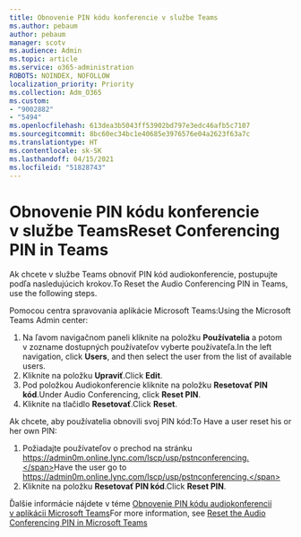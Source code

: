 ```yaml
---
title: Obnovenie PIN kódu konferencie v službe Teams
ms.author: pebaum
author: pebaum
manager: scotv
ms.audience: Admin
ms.topic: article
ms.service: o365-administration
ROBOTS: NOINDEX, NOFOLLOW
localization_priority: Priority
ms.collection: Adm_O365
ms.custom:
- "9002882"
- "5494"
ms.openlocfilehash: 613dea3b5043ff53902bd797e3edc46afb5c7107
ms.sourcegitcommit: 8bc60ec34bc1e40685e3976576e04a2623f63a7c
ms.translationtype: HT
ms.contentlocale: sk-SK
ms.lasthandoff: 04/15/2021
ms.locfileid: "51828743"
---
```

# <a name="reset-conferencing-pin-in-teams"></a><span data-ttu-id="741d9-102">Obnovenie PIN kódu konferencie v službe Teams</span><span class="sxs-lookup"><span data-stu-id="741d9-102">Reset Conferencing PIN in Teams</span></span>

<span data-ttu-id="741d9-103">Ak chcete v službe Teams obnoviť PIN kód audiokonferencie, postupujte podľa nasledujúcich krokov.</span><span class="sxs-lookup"><span data-stu-id="741d9-103">To Reset the Audio Conferencing PIN in Teams, use the following steps.</span></span>  

<span data-ttu-id="741d9-104">Pomocou centra spravovania aplikácie Microsoft Teams:</span><span class="sxs-lookup"><span data-stu-id="741d9-104">Using the Microsoft Teams Admin center:</span></span>

1. <span data-ttu-id="741d9-105">Na ľavom navigačnom paneli kliknite na položku **Používatelia** a potom v zozname dostupných používateľov vyberte používateľa.</span><span class="sxs-lookup"><span data-stu-id="741d9-105">In the left navigation, click **Users**, and then select the user from the list of available users.</span></span>
2. <span data-ttu-id="741d9-106">Kliknite na položku **Upraviť**.</span><span class="sxs-lookup"><span data-stu-id="741d9-106">Click **Edit**.</span></span>
3. <span data-ttu-id="741d9-107">Pod položkou Audiokonferencie kliknite na položku **Resetovať PIN kód**.</span><span class="sxs-lookup"><span data-stu-id="741d9-107">Under Audio Conferencing, click **Reset PIN**.</span></span>
4. <span data-ttu-id="741d9-108">Kliknite na tlačidlo **Resetovať**.</span><span class="sxs-lookup"><span data-stu-id="741d9-108">Click **Reset**.</span></span>

<span data-ttu-id="741d9-109">Ak chcete, aby používatelia obnovili svoj PIN kód:</span><span class="sxs-lookup"><span data-stu-id="741d9-109">To Have a user reset his or her own PIN:</span></span>
1. <span data-ttu-id="741d9-110">Požiadajte používateľov o prechod na stránku https://admin0m.online.lync.com/lscp/usp/pstnconferencing.</span><span class="sxs-lookup"><span data-stu-id="741d9-110">Have the user go to https://admin0m.online.lync.com/lscp/usp/pstnconferencing.</span></span>
2. <span data-ttu-id="741d9-111">Kliknite na položku **Resetovať PIN kód**.</span><span class="sxs-lookup"><span data-stu-id="741d9-111">Click **Reset PIN**.</span></span>

<span data-ttu-id="741d9-112">Ďalšie informácie nájdete v téme [Obnovenie PIN kódu audiokonferencií v aplikácii Microsoft Teams](https://docs.microsoft.com/microsoftteams/reset-the-audio-conferencing-pin-in-teams)</span><span class="sxs-lookup"><span data-stu-id="741d9-112">For more information, see [Reset the Audio Conferencing PIN in Microsoft Teams](https://docs.microsoft.com/microsoftteams/reset-the-audio-conferencing-pin-in-teams)</span></span>
